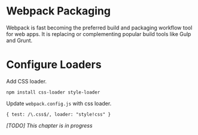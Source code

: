 # Webpack Packaging

Webpack is fast becoming the preferred build and packaging workflow tool for web apps. It is replacing or complementing popular build tools like Gulp and Grunt.

# Configure Loaders

Add CSS loader.

```
npm install css-loader style-loader
```

Update ```webpack.config.js``` with css loader.

```
{ test: /\.css$/, loader: "style!css" }
```


*[TODO] This chapter is in progress*
